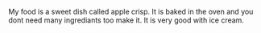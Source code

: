 My food is a sweet dish called apple crisp. It is baked in the oven and you dont need many ingrediants too make it. It is very good with ice cream.